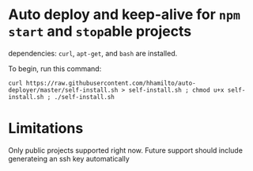# Auto deploy and keep-alive for `npm start` and `stop`able projects

dependencies: `curl`, `apt-get`, and `bash` are installed.

To begin, run this command:

    curl https://raw.githubusercontent.com/hhamilto/auto-deployer/master/self-install.sh > self-install.sh ; chmod u+x self-install.sh ; ./self-install.sh


# Limitations
Only public projects supported right now. Future support should include generateing an ssh key automatically